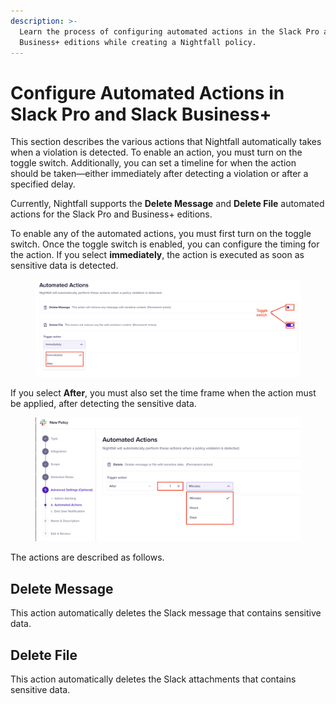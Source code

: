 ```yaml
---
description: >-
  Learn the process of configuring automated actions in the Slack Pro and
  Business+ editions while creating a Nightfall policy.
---
```


# Configure Automated Actions in Slack Pro and Slack Business+

This section describes the various actions that Nightfall automatically takes when a violation is detected. To enable an action, you must turn on the toggle switch. Additionally, you can set a timeline for when the action should be taken—either immediately after detecting a violation or after a specified delay.

Currently, Nightfall supports the **Delete Message** and **Delete File** automated actions for the Slack Pro and Business+ editions.

To enable any of the automated actions, you must first turn on the toggle switch. Once the toggle switch is enabled, you can configure the timing for the action. If you select **immediately**, the action is executed as soon as sensitive data is detected.&#x20;

<figure><img src="../../.gitbook/assets/image (3) (1) (1) (1).png" alt=""><figcaption></figcaption></figure>

If you select **After**, you must also set the time frame when the action must be applied, after detecting the sensitive data.

<figure><img src="../../.gitbook/assets/image (895).png" alt=""><figcaption></figcaption></figure>

The actions are described as follows.

## Delete Message

This action automatically deletes the Slack message that contains sensitive data.&#x20;

## Delete File

This action automatically deletes the Slack attachments that contains sensitive data.&#x20;
